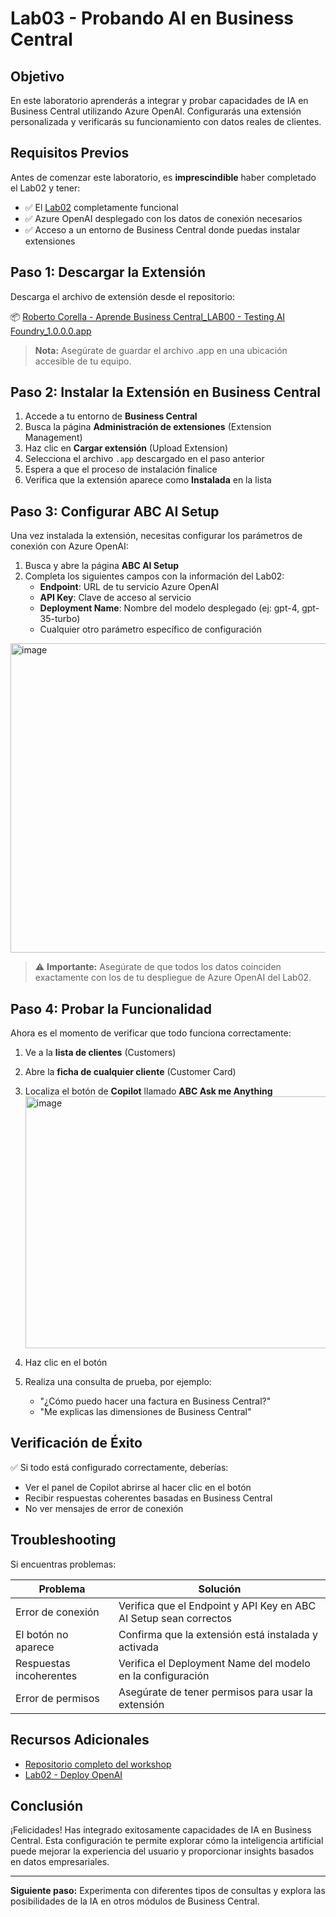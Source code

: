 # Lab03 - Probando AI en Business Central

## Objetivo
En este laboratorio aprenderás a integrar y probar capacidades de IA en Business Central utilizando Azure OpenAI. Configurarás una extensión personalizada y verificarás su funcionamiento con datos reales de clientes.

## Requisitos Previos

Antes de comenzar este laboratorio, es **imprescindible** haber completado el Lab02 y tener:

- ✅ El [Lab02](https://github.com/RCORELLA/AprendeBusinessCentralWorkshopsPublic/blob/main/lab_02_deploy_openAI.md) completamente funcional
- ✅ Azure OpenAI desplegado con los datos de conexión necesarios
- ✅ Acceso a un entorno de Business Central donde puedas instalar extensiones

## Paso 1: Descargar la Extensión

Descarga el archivo de extensión desde el repositorio:

📦 [Roberto Corella - Aprende Business Central_LAB00 - Testing AI Foundry_1.0.0.0.app](https://github.com/RCORELLA/AprendeBusinessCentralWorkshopsPublic/blob/main/Roberto%20Corella%20-%20Aprende%20Business%20Central_LAB00%20-%20Testing%20AI%20Foundry_1.0.0.0.app)

> **Nota:** Asegúrate de guardar el archivo .app en una ubicación accesible de tu equipo.

## Paso 2: Instalar la Extensión en Business Central

1. Accede a tu entorno de **Business Central**
2. Busca la página **Administración de extensiones** (Extension Management)
3. Haz clic en **Cargar extensión** (Upload Extension)
4. Selecciona el archivo `.app` descargado en el paso anterior
5. Espera a que el proceso de instalación finalice
6. Verifica que la extensión aparece como **Instalada** en la lista

## Paso 3: Configurar ABC AI Setup

Una vez instalada la extensión, necesitas configurar los parámetros de conexión con Azure OpenAI:

1. Busca y abre la página **ABC AI Setup**
2. Completa los siguientes campos con la información del Lab02:
   - **Endpoint**: URL de tu servicio Azure OpenAI
   - **API Key**: Clave de acceso al servicio
   - **Deployment Name**: Nombre del modelo desplegado (ej: gpt-4, gpt-35-turbo)
   - Cualquier otro parámetro específico de configuración

<img width="1870" height="495" alt="image" src="https://github.com/user-attachments/assets/31b28915-75f1-45c3-a9a2-dc51dc947ba9" />



> ⚠️ **Importante:** Asegúrate de que todos los datos coinciden exactamente con los de tu despliegue de Azure OpenAI del Lab02.

## Paso 4: Probar la Funcionalidad

Ahora es el momento de verificar que todo funciona correctamente:

1. Ve a la **lista de clientes** (Customers)
2. Abre la **ficha de cualquier cliente** (Customer Card)
3. Localiza el botón de **Copilot** llamado **ABC Ask me Anything**
   <img width="782" height="403" alt="image" src="https://github.com/user-attachments/assets/50b0e0a5-e860-4ca2-b9ab-7ae02c4ee2fb" />

5. Haz clic en el botón
6. Realiza una consulta de prueba, por ejemplo:
   - "¿Cómo puedo hacer una factura en Business Central?"
   - "Me explicas las dimensiones de Business Central"


## Verificación de Éxito

✅ Si todo está configurado correctamente, deberías:
- Ver el panel de Copilot abrirse al hacer clic en el botón
- Recibir respuestas coherentes basadas en Business Central
- No ver mensajes de error de conexión

## Troubleshooting

Si encuentras problemas:

| Problema | Solución |
|----------|----------|
| Error de conexión | Verifica que el Endpoint y API Key en ABC AI Setup sean correctos |
| El botón no aparece | Confirma que la extensión está instalada y activada |
| Respuestas incoherentes | Verifica el Deployment Name del modelo en la configuración |
| Error de permisos | Asegúrate de tener permisos para usar la extensión |

## Recursos Adicionales

- [Repositorio completo del workshop](https://github.com/RCORELLA/AprendeBusinessCentralWorkshopsPublic)
- [Lab02 - Deploy OpenAI](https://github.com/RCORELLA/AprendeBusinessCentralWorkshopsPublic/blob/main/lab_02_deploy_openAI.md)

## Conclusión

¡Felicidades! Has integrado exitosamente capacidades de IA en Business Central. Esta configuración te permite explorar cómo la inteligencia artificial puede mejorar la experiencia del usuario y proporcionar insights basados en datos empresariales.

---

**Siguiente paso:** Experimenta con diferentes tipos de consultas y explora las posibilidades de la IA en otros módulos de Business Central.


